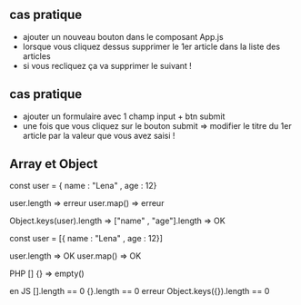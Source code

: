 ## cas pratique 

- ajouter un nouveau bouton dans le composant App.js
- lorsque vous cliquez dessus supprimer le 1er article dans la liste des articles
- si vous recliquez ça va supprimer le suivant !

## cas pratique 

- ajouter un formulaire avec 1 champ input + btn submit
- une fois que vous cliquez sur le bouton submit => modifier le titre du 1er article par la valeur que vous avez saisi !

## Array et Object 

const user = { name : "Lena" , age : 12}

user.length => erreur
user.map() => erreur

Object.keys(user).length => ["name" , "age"].length => OK 

const user = [{ name : "Lena" , age : 12}]

user.length => OK
user.map() => OK

PHP 
[]
{} => empty()

en JS 
[].length == 0
{}.length == 0 erreur
Object.keys({}).length == 0